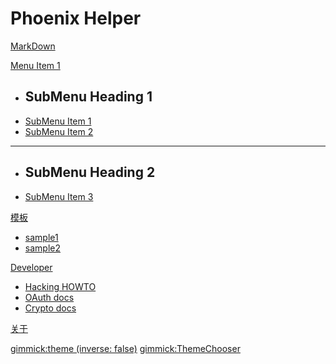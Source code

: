 ﻿# Phoenix Helper

[MarkDown](helps/Help.md)

[Menu Item 1]()

  * ## SubMenu Heading 1
  * [SubMenu Item 1](subitem1.md)
  * [SubMenu Item 2](subitem2.md)
  - - - -
  * ## SubMenu Heading 2
  * [SubMenu Item 3](subitem3.md)
  
[模板]()

  * [sample1](helps/sample1.md)
  * [sample2](helps/sample2.md)
  
[Developer]()

  * [Hacking HOWTO](developer/hacking.md)
  * [OAuth docs](developer/oauth.md)
  * [Crypto docs](developer/crypto.md)

[关于](About.md)

[gimmick:theme (inverse: false)](united)
[gimmick:ThemeChooser](主题)
